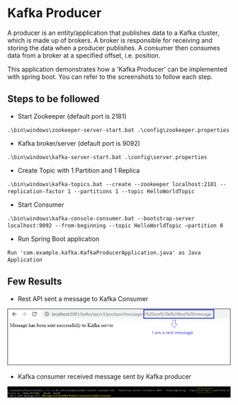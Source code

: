 # Kafka Producer

A producer is an entity/application that publishes data to a Kafka cluster, which is made up of brokers. A broker is responsible for receiving and storing the data when a producer publishes. A consumer then consumes data from a broker at a specified offset, i.e. position.

This application demonstrates how a 'Kafka Producer' can be implemented with spring boot. You can refer to the screenshots to follow each step.

## Steps to be followed

* Start Zookeeper (default port is 2181)

```
.\bin\windows\zookeeper-server-start.bat .\config\zookeeper.properties
```


* Kafka broker/server (default port is 9092)

```
.\bin\windows\kafka-server-start.bat .\config\server.properties
```

* Create Topic with 1 Partition and 1 Replica

```
.\bin\windows\kafka-topics.bat --create --zookeeper localhost:2181 --replication-factor 1 --partitions 1 --topic HelloWorldTopic
```

* Start Consumer

```
.\bin\windows\kafka-console-consumer.bat --bootstrap-server localhost:9092 --from-beginning --topic HelloWorldTopic –partition 0
```

* Run Spring Boot application

```
Run 'com.example.kafka.KafkaProducerApplication.java' as Java Application
```

## Few Results

- Rest API sent a message to Kafka Consumer

![Image Sample](screenshots/rest_api_sending_messages_using_kafka_producer.png)

- Kafka consumer received message sent by Kafka producer

![Image Sample](screenshots/kafka_consumer_cli_received_message_sent_by_producer.png)

